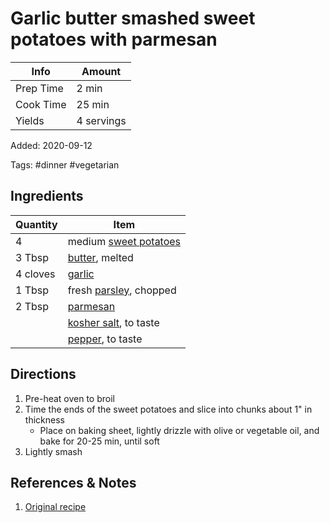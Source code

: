 # Garlic butter smashed sweet potatoes with parmesan

| Info      | Amount     |
| --------- | ---------- |
| Prep Time | 2 min      |
| Cook Time | 25 min     |
| Yields    | 4 servings |

Added: 2020-09-12

Tags: #dinner #vegetarian

## Ingredients

| Quantity | Item                                                       |
| -------- | ---------------------------------------------------------- |
| 4        | medium [sweet potatoes](../_ingredients/sweet-potatoes.md) |
| 3 Tbsp   | [butter](../_ingredients/butter.md), melted                |
| 4 cloves | [garlic](../_ingredients/garlic.md)                        |
| 1 Tbsp   | fresh [parsley](../_ingredients/parsley.md), chopped       |
| 2 Tbsp   | [parmesan](../_ingredients/parmesan.md)                    |
|          | [kosher salt](../_ingredients/kosher%20salt.md), to taste  |
|          | [pepper](../_ingredients/pepper.md), to taste              |

## Directions

1. Pre-heat oven to broil
2. Time the ends of the sweet potatoes and slice into chunks about 1" in thickness
    * Place on baking sheet, lightly drizzle with olive or vegetable oil, and bake for 20-25 min, until soft
3. Lightly smash

## References & Notes

1. [Original recipe](https://cafedelites.com/wprm_print/40378)
